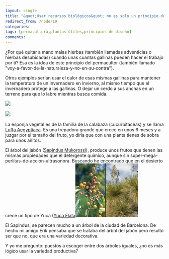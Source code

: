 ```yaml
---
layout: single
title: "&quot;Usar recursos biológicos&quot; no es solo un principio de diseño"
redirect_from: /node/19
categories:
tags: [permacultura,plantas útiles,principios de diseño]
comments: 
---
```

¿Por qué quitar a mano malas hierbas (también llamadas adventicias o hierbas desubicadas) cuando unas cuantas gallinas pueden hacer el trabajo por tí? Esa es la idea de este principio del permacultor (también llamado "voy-a-favor-de-la-naturaleza-y-no-en-su-contra").

Otros ejemplos serían usar el calor de esas mismas gallinas para mantener la temperatura de un invernadero en invierno, al mismo tiempo que el invernadero protege a las gallinas. O dejar un cerdo a sus anchas en un terreno para que lo labre mientras busca comida.

![](/images/posts/2010-01-16-usar-recursos-biologicos-no-es-solo-un-principio-de-diseno/image005.jpg)

![](/images/posts/2010-01-16-usar-recursos-biologicos-no-es-solo-un-principio-de-diseno/esponjas%207.8.9.jpg)

La esponja vegetal es de la familia de la calabaza (cucurbitáceas) y se llama [Luffa Aegyptiaca](http://images.google.es/images?hl=es&client=firefox-a&rls=org.mozilla:es-ES:official&um=1&ei=zS1SS5vSJcmd-AaVy7HRCA&sa=X&oi=spell&resnum=0&ct=result&cd=1&q=Luffa+Aegyptiaca&spell=1&start=0). Es una trepadora grande que crece en unos 6 meses y a juzgar por el tamaño del fruto, yo diría que con una planta tienes de sobra para unos añitos.

El árbol del jabón ([Sapindus Mukorossi](http://images.google.com/images?hl=es&um=1&sa=1&q=Sapindus+Mukorossi&btnG=Buscar&aq=f&oq=&start=0)), produce unos frutos que tienen las mismas propiedades que el detergente químico, aunque sin super-mega-perlitas-de-acción-ultrasonora. Buscando he encontrado que en el desierto crece un tipo de Yuca ([Yuca Elata](http://images.google.com/images?sourceid=chrome&q=Soaptree%20Yucca&um=1&ie=UTF-8&sa=N&hl=es&tab=wi)![](/images/posts/2010-01-16-usar-recursos-biologicos-no-es-solo-un-principio-de-diseno/jabon-yuca-y-sapindus-199x171.jpg)

El Sapindus, se parecen mucho a un árbol de la ciudad de Barcelona. De hecho mi amigo Erik pensaba que se trataba del árbol del jabón pero resultó ser que no, que era una variedad decorativa.

Y yo me pregunto: puestos a escoger entre dos árboles iguales, ¿no es más lógico usar la variedad productiva?
